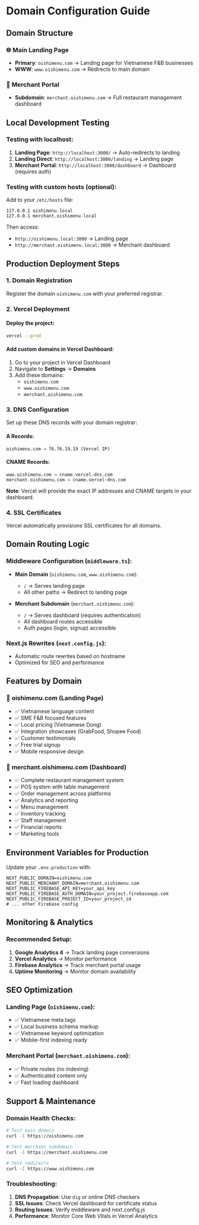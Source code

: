 # Domain Configuration Guide

## Domain Structure

### 🌐 **Main Landing Page**
- **Primary**: `oishimenu.com` → Landing page for Vietnamese F&B businesses
- **WWW**: `www.oishimenu.com` → Redirects to main domain

### 🏢 **Merchant Portal**
- **Subdomain**: `merchant.oishimenu.com` → Full restaurant management dashboard

## Local Development Testing

### Testing with localhost:

1. **Landing Page**: `http://localhost:3000/` → Auto-redirects to landing
2. **Landing Direct**: `http://localhost:3000/landing` → Landing page
3. **Merchant Portal**: `http://localhost:3000/dashboard` → Dashboard (requires auth)

### Testing with custom hosts (optional):

Add to your `/etc/hosts` file:
```
127.0.0.1 oishimenu.local
127.0.0.1 merchant.oishimenu.local
```

Then access:
- `http://oishimenu.local:3000` → Landing page
- `http://merchant.oishimenu.local:3000` → Merchant dashboard

## Production Deployment Steps

### 1. **Domain Registration**
Register the domain `oishimenu.com` with your preferred registrar.

### 2. **Vercel Deployment**

#### Deploy the project:
```bash
vercel --prod
```

#### Add custom domains in Vercel Dashboard:
1. Go to your project in Vercel Dashboard
2. Navigate to **Settings** → **Domains**
3. Add these domains:
   - `oishimenu.com`
   - `www.oishimenu.com`
   - `merchant.oishimenu.com`

### 3. **DNS Configuration**

Set up these DNS records with your domain registrar:

#### A Records:
```
oishimenu.com → 76.76.19.19 (Vercel IP)
```

#### CNAME Records:
```
www.oishimenu.com → cname.vercel-dns.com
merchant.oishimenu.com → cname.vercel-dns.com
```

**Note**: Vercel will provide the exact IP addresses and CNAME targets in your dashboard.

### 4. **SSL Certificates**
Vercel automatically provisions SSL certificates for all domains.

## Domain Routing Logic

### Middleware Configuration (`middleware.ts`):
- **Main Domain** (`oishimenu.com`, `www.oishimenu.com`):
  - `/` → Serves landing page
  - All other paths → Redirect to landing page

- **Merchant Subdomain** (`merchant.oishimenu.com`):
  - `/` → Serves dashboard (requires authentication)
  - All dashboard routes accessible
  - Auth pages (login, signup) accessible

### Next.js Rewrites (`next.config.js`):
- Automatic route rewrites based on hostname
- Optimized for SEO and performance

## Features by Domain

### 📱 **oishimenu.com** (Landing Page)
- ✅ Vietnamese language content
- ✅ SME F&B focused features
- ✅ Local pricing (Vietnamese Dong)
- ✅ Integration showcases (GrabFood, Shopee Food)
- ✅ Customer testimonials
- ✅ Free trial signup
- ✅ Mobile responsive design

### 🏪 **merchant.oishimenu.com** (Dashboard)
- ✅ Complete restaurant management system
- ✅ POS system with table management
- ✅ Order management across platforms
- ✅ Analytics and reporting
- ✅ Menu management
- ✅ Inventory tracking
- ✅ Staff management
- ✅ Financial reports
- ✅ Marketing tools

## Environment Variables for Production

Update your `.env.production` with:

```env
NEXT_PUBLIC_DOMAIN=oishimenu.com
NEXT_PUBLIC_MERCHANT_DOMAIN=merchant.oishimenu.com
NEXT_PUBLIC_FIREBASE_API_KEY=your_api_key
NEXT_PUBLIC_FIREBASE_AUTH_DOMAIN=your_project.firebaseapp.com
NEXT_PUBLIC_FIREBASE_PROJECT_ID=your_project_id
# ... other Firebase config
```

## Monitoring & Analytics

### Recommended Setup:
1. **Google Analytics 4** → Track landing page conversions
2. **Vercel Analytics** → Monitor performance
3. **Firebase Analytics** → Track merchant portal usage
4. **Uptime Monitoring** → Monitor domain availability

## SEO Optimization

### Landing Page (`oishimenu.com`):
- ✅ Vietnamese meta tags
- ✅ Local business schema markup
- ✅ Vietnamese keyword optimization
- ✅ Mobile-first indexing ready

### Merchant Portal (`merchant.oishimenu.com`):
- ✅ Private routes (no indexing)
- ✅ Authenticated content only
- ✅ Fast loading dashboard

## Support & Maintenance

### Domain Health Checks:
```bash
# Test main domain
curl -I https://oishimenu.com

# Test merchant subdomain
curl -I https://merchant.oishimenu.com

# Test redirects
curl -I https://www.oishimenu.com
```

### Troubleshooting:
1. **DNS Propagation**: Use `dig` or online DNS checkers
2. **SSL Issues**: Check Vercel dashboard for certificate status
3. **Routing Issues**: Verify middleware and next.config.js
4. **Performance**: Monitor Core Web Vitals in Vercel Analytics